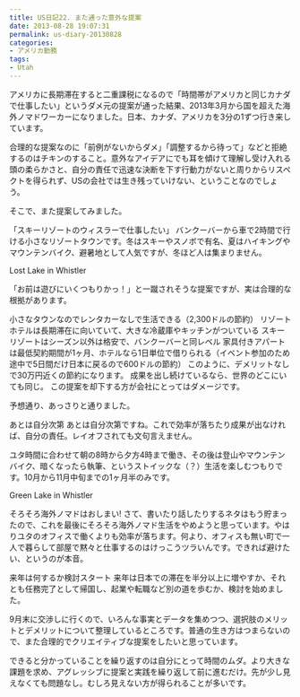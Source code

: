 ```yaml
---
title: US日記22. また通った意外な提案
date: 2013-08-28 19:07:31
permalink: us-diary-20130828
categories:
- アメリカ勤務
tags:
- Utah
---
```

アメリカに長期滞在すると二重課税になるので「時間帯がアメリカと同じカナダで仕事したい」というダメ元の提案が通った結果、2013年3月から国を超えた海外ノマドワーカーになりました。日本、カナダ、アメリカを3分の1ずつ行き来しています。



合理的な提案なのに「前例がないからダメ」「調整するから待って」などと拒絶するのはチキンのすること。意外なアイデアにでも耳を傾けて理解し受け入れる頭の柔らかさと、自分の責任で迅速な決断を下す行動力がないと周りからリスペクトを得られず、USの会社では生き残っていけない、ということなのでしょう。

そこで、また提案してみました。

「スキーリゾートのウィスラーで仕事したい」
バンクーバーから車で2時間で行ける小さなリゾートタウンです。冬はスキーやスノボで有名、夏はハイキングやマウンテンバイク、避暑地として人気ですが、冬ほど人は集まりません。

Lost Lake in Whistler

「お前は遊びにいくつもりかっ！」と一蹴されそうな提案ですが、実は合理的な根拠があります。

小さなタウンなのでレンタカーなしで生活できる（2,300ドルの節約）
リゾートホテルは長期滞在に向いていて、大きな冷蔵庫やキッチンがついている
スキーリゾートはシーズン以外は格安で、バンクーバーと同レベル
家具付きアパートは最低契約期間が1ヶ月、ホテルなら1日単位で借りられる（イベント参加のため途中で5日間だけ日本に戻るので600ドルの節約）
このように、デメリットなしで30万円近くの節約になります。
成果を出し続けているなら、世界のどこにいても同じ。
この提案を却下する方が会社にとってはダメージです。

予想通り、あっさりと通りました。

あとは自分次第
あとは自分次第ですね。これで効率が落ちたり成果が出なければ、自分の責任。レイオフされても文句言えません。

ユタ時間に合わせて朝の8時から夕方4時まで働き、その後は登山やマウンテンバイク、暗くなったら執筆、というストイックな（？）生活を楽しむつもりです。10月から11月中旬までの1ヶ月半のみです。

Green Lake in Whistler

そろそろ海外ノマドはおしまい!
さて、書いたり話したりするネタはもう貯まったので、これを最後にそろそろ海外ノマド生活をやめようと思っています。やはりユタのオフィスで働くよりも効率が落ちます。何より、オフィスも無い町で一人で暮らして部屋で黙々と仕事するのはけっこうツラいんです。できれば避けたい、というのが本音。

来年は何するか検討スタート
来年は日本での滞在を半分以上に増やすか、それとも任務完了として帰国し、起業や転職など別の道を歩むか、検討を始めました。

9月末に交渉しに行くので、いろんな事実とデータを集めつつ、選択肢のメリットとデメリットについて整理しているところです。普通の生き方はつまらないので、また合理的でクリエイティブな提案をしたいと思っています。

できると分かっていることを繰り返すのは自分にとって時間のムダ。より大きな課題を求め、アグレッシブに提案と実践を繰り返して前に進むだけ。先が少し見えなくても問題なし。むしろ見えない方が得られることが多いです。